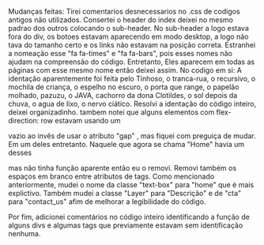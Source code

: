 Mudanças feitas:
Tirei comentarios desnecessarios no .css de codigos antigos não utilizados.
Consertei o header do index deixei no mesmo padrao dos outros colocando o sub-header.
No sub-header a logo estava fora do div, os botoes estavam aparecendo em modo desktop, a logo não tava do tamanho certo e os links não estavam na posição correta. Estranhei a nomeação esse "fa fa-times" e "fa fa-bars", pois esses nomes não ajudam na compreensão do código. Entretanto, Eles aparecem em todas as páginas com esse mesmo nome então deixei assim.
No codigo em si: A identação aparentemente foi feita pelo Tinhoso, o tranca-rua, o recursivo, o mochila de criança, o espelho no escuro, o porta que range, o papelão molhado, pazuzu, o JAVA, cachorro da dona Clotildes, o sol depois da chuva, o agua de lixo, o nervo ciático.
Resolvi a identação do código inteiro, deixei organizadinho.
tambem notei que alguns elementos com flex-direction: row estavam usando um <p> vazio ao invês de usar o atributo "gap" , mas fiquei com preguiça de mudar.
Em um deles entretanto. Naquele que agora se chama "Home" havia um desses <p> mas não tinha função aparente então eu o removi.
Removi também os espaços em branco entre atributos de tags.
Como mencionado anteriormente, mudei o nome da classe "text-box" para "home" que é mais explictivo.
Também mudei a classe "Layer" para "Descrição" e de "cta" para "contact_us" afim de melhorar a legibilidade do código.

Por fim, adicionei comentários no código inteiro identificando a função de alguns divs e algumas tags que previamente estavam sem identificação nenhuma.
